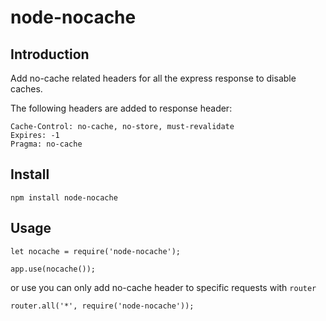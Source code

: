 node-nocache
============


## Introduction

Add no-cache related headers for all the express response to disable caches.

The following headers are added to response header:

    Cache-Control: no-cache, no-store, must-revalidate
    Expires: -1
    Pragma: no-cache


## Install

    npm install node-nocache


## Usage

    let nocache = require('node-nocache');

    app.use(nocache());

or use you can only add no-cache header to specific requests with `router`

    router.all('*', require('node-nocache'));


